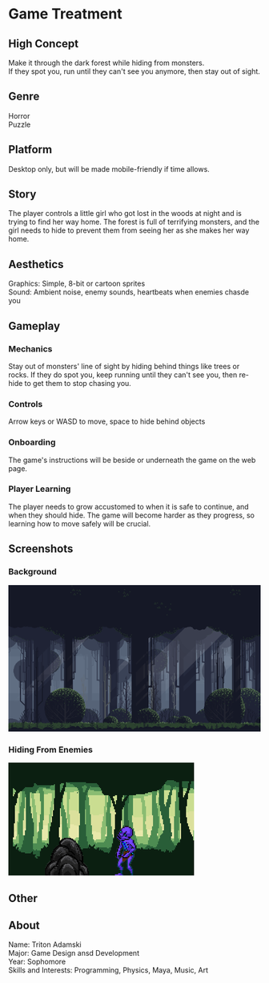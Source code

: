 # Game Treatment  

## High Concept  
Make it through the dark forest while hiding from monsters.  
If they spot you, run until they can't see you anymore, then stay out of sight.

## Genre  
Horror  
Puzzle  

## Platform  
Desktop only, but will be made mobile-friendly if time allows.  

## Story  
The player controls a little girl who got lost in the woods at night and is trying to find her way home.
The forest is full of terrifying monsters, and the girl needs to hide to prevent them from seeing her 
as she makes her way home.

## Aesthetics  
Graphics: Simple, 8-bit or cartoon sprites  
Sound: Ambient noise, enemy sounds, heartbeats when enemies chasde you  

## Gameplay  
### Mechanics  
Stay out of monsters' line of sight by hiding behind things like trees or rocks.
If they do spot you, keep running until they can't see you, then re-hide to get 
them to stop chasing you.  
### Controls
Arrow keys or WASD to move, space to hide behind objects  
### Onboarding
The game's instructions will be beside or underneath the game on the web page.
### Player Learning  
The player needs to grow accustomed to when it is safe to continue, and when they should hide.
The game will become harder as they progress, so learning how to move safely will be crucial.  

## Screenshots  
### Background  
![Forest Background](forest.png)  
### Hiding From Enemies  
![Gameplay Mockup](hiding.png)


## Other  

## About  
Name: Triton Adamski  
Major: Game Design ansd Development  
Year: Sophomore  
Skills and Interests: Programming, Physics, Maya, Music, Art  

